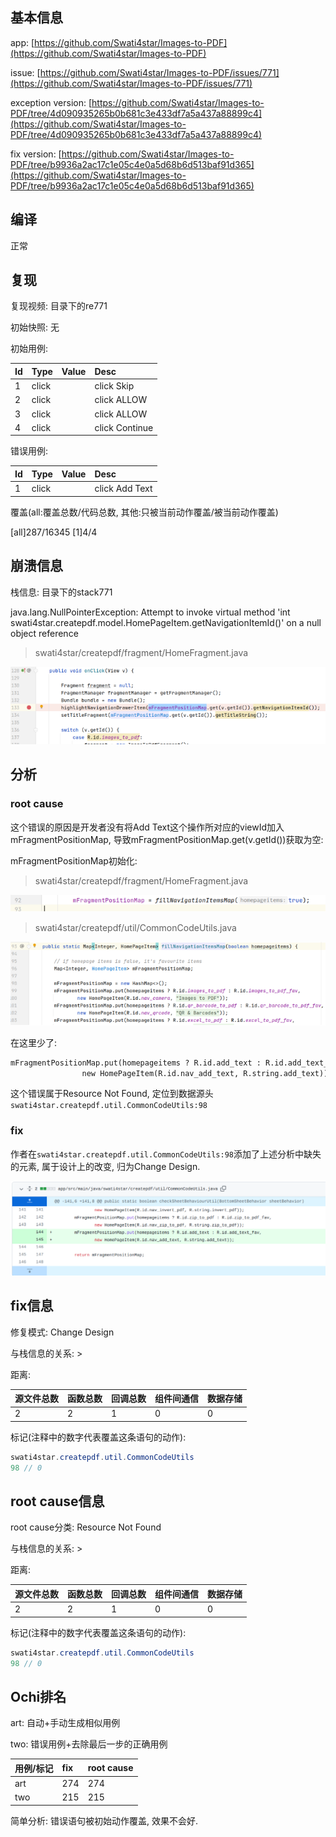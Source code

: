 ## 基本信息

app: [https://github.com/Swati4star/Images-to-PDF](https://github.com/Swati4star/Images-to-PDF)

issue: [https://github.com/Swati4star/Images-to-PDF/issues/771](https://github.com/Swati4star/Images-to-PDF/issues/771)

exception version: [https://github.com/Swati4star/Images-to-PDF/tree/4d090935265b0b681c3e433df7a5a437a88899c4](https://github.com/Swati4star/Images-to-PDF/tree/4d090935265b0b681c3e433df7a5a437a88899c4)

fix version: [https://github.com/Swati4star/Images-to-PDF/tree/b9936a2ac17c1e05c4e0a5d68b6d513baf91d365](https://github.com/Swati4star/Images-to-PDF/tree/b9936a2ac17c1e05c4e0a5d68b6d513baf91d365)

## 编译

正常

## 复现

复现视频: 目录下的re771

初始快照: 无

初始用例: 

|Id|Type|Value|Desc|
|:----|:----|:----|:----|
|1|click|    |click Skip|
|2|click|    |click ALLOW|
|3|click|    |click ALLOW|
|4|click|    |click Continue|

错误用例:

|Id|Type|Value|Desc|
|:----|:----|:----|:----|
|1|click|    |click Add Text|

覆盖(all:覆盖总数/代码总数, 其他:只被当前动作覆盖/被当前动作覆盖)

[all]287/16345 [1]4/4 

## 崩溃信息

栈信息: 目录下的stack771

java.lang.NullPointerException: Attempt to invoke virtual method 'int swati4star.createpdf.model.HomePageItem.getNavigationItemId()' on a null object reference

> swati4star/createpdf/fragment/HomeFragment.java

![image-20220316220401843](README.assets/image-20220316220401843.png)

## 分析

### root cause

这个错误的原因是开发者没有将Add Text这个操作所对应的viewId加入mFragmentPositionMap, 导致mFragmentPositionMap.get(v.getId())获取为空:

mFragmentPositionMap初始化:

> swati4star/createpdf/fragment/HomeFragment.java

![image-20220316220407363](README.assets/image-20220316220407363.png)

> swati4star/createpdf/util/CommonCodeUtils.java

![image-20220316220410457](README.assets/image-20220316220410457.png)

在这里少了:

```xml
mFragmentPositionMap.put(homepageitems ? R.id.add_text : R.id.add_text_fav,
                new HomePageItem(R.id.nav_add_text, R.string.add_text));
```
这个错误属于Resource Not Found, 定位到数据源头`swati4star.createpdf.util.CommonCodeUtils:98`

### fix

作者在`swati4star.createpdf.util.CommonCodeUtils:98`添加了上述分析中缺失的元素, 属于设计上的改变, 归为Change Design. 

![image-20220407134619681](README.assets/image-20220407134619681.png)

## fix信息

修复模式: Change Design

与栈信息的关系: >

距离:

|源文件总数|函数总数|回调总数|组件间通信|数据存储|
|:----|:----|:----|:----|:----|
|2|2|1|0|0|

标记(注释中的数字代表覆盖这条语句的动作):

```java
swati4star.createpdf.util.CommonCodeUtils
98 // 0
```
## root cause信息

root cause分类: Resource Not Found

与栈信息的关系: >

距离:

|源文件总数|函数总数|回调总数|组件间通信|数据存储|
|:----|:----|:----|:----|:----|
|2|2|1|0|0|

标记(注释中的数字代表覆盖这条语句的动作):

```java
swati4star.createpdf.util.CommonCodeUtils
98 // 0
```
## Ochi排名

art: 自动+手动生成相似用例

two: 错误用例+去除最后一步的正确用例

|用例/标记|fix|root cause|
|:----|:----|:----|
|art|274|274|
|two|215|215|

简单分析: 错误语句被初始动作覆盖, 效果不会好.


